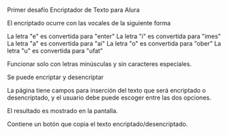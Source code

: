 Primer desafío Encriptador de Texto para Alura

El encriptado ocurre con las vocales de la siguiente forma

La letra "e" es convertida para "enter"
La letra "i" es convertida para "imes"
La letra "a" es convertida para "ai"
La letra "o" es convertida para "ober"
La letra "u" es convertida para "ufat"

Funcionar solo con letras minúsculas y sin caracteres especiales.

Se puede encriptar y desencriptar

La página tiene campos para inserción del texto que será encriptado o desencriptado, y el usuario debe puede escoger entre las dos opciones.

El resultado es mostrado en la pantalla.

Contiene un botón que copia el texto encriptado/desencriptado. 
